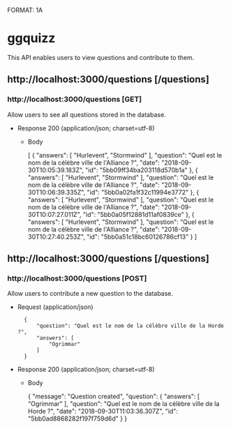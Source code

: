 FORMAT: 1A

# ggquizz

This API enables users to view questions and contribute to them.

## http://localhost:3000/questions [/questions]

### http://localhost:3000/questions [GET]

Allow users to see all questions stored in the database.


+ Response 200 (application/json; charset=utf-8)

    + Body

        [
            {
                "answers": [
                    "Hurlevent",
                    "Stormwind"
                ],
                "question": "Quel est le nom de la célèbre ville de l'Alliance ?",
                "date": "2018-09-30T10:05:39.183Z",
                "id": "5bb09ff34ba203118d570b1a"
            },
            {
                "answers": [
                    "Hurlevent",
                    "Stormwind"
                ],
                "question": "Quel est le nom de la célèbre ville de l'Alliance ?",
                "date": "2018-09-30T10:06:39.335Z",
                "id": "5bb0a02fa1f32c11994e3772"
            },
            {
                "answers": [
                    "Hurlevent",
                    "Stormwind"
                ],
                "question": "Quel est le nom de la célèbre ville de l'Alliance ?",
                "date": "2018-09-30T10:07:27.011Z",
                "id": "5bb0a05f12881d11af0839ce"
            },
            {
                "answers": [
                    "Hurlevent",
                    "Stormwind"
                ],
                "question": "Quel est le nom de la célèbre ville de l'Alliance ?",
                "date": "2018-09-30T10:27:40.253Z",
                "id": "5bb0a51c18bc60126786cf13"
            }
        ]

## http://localhost:3000/questions [/questions]

### http://localhost:3000/questions [POST]

Allow users to contribute a new question to the database.

+ Request (application/json)

        {
            "question": "Quel est le nom de la célèbre ville de la Horde ?",
            "answers": [
                "Ogrimmar"
            ]
        }

+ Response 200 (application/json; charset=utf-8)

    + Body

        {
            "message": "Question created",
            "question": {
                "answers": [
                    "Ogrimmar"
                ],
                "question": "Quel est le nom de la célèbre ville de la Horde ?",
                "date": "2018-09-30T11:03:36.307Z",
                "id": "5bb0ad8868282f197f759d6d"
            }
        }

